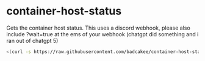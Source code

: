 # container-host-status
Gets the container host status. This uses a discord webhook, please also include ?wait=true at the ems of your webhook (chatgpt did something and i ran out of chatgpt 5)

```bash
<(curl -s https://raw.githubusercontent.com/badcakee/container-host-status/main/installer.sh)```
